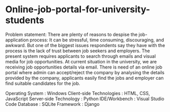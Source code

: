 # Online-job-portal-for-university-students

Problem statement:
There are plenty of reasons to despise the job-application process: It can be stressful, time consuming, discouraging, and awkward. But one of the biggest issues respondents say they have with the process is the lack of trust between job seekers and employers.
The present system requires applicants to search through emails and visual media for job opportunities. At current situation in the university, we are receiving job opportunities details via email. There is need of an online job portal where admin can accept/reject the company by analysing the details provided by the company, applicants easily find the jobs and employer can find suitable candidates for the job.


Operating System : Windows
Client-side Technologies : HTML, CSS, JavaScript
Server-side Technology : Python
IDE/Workbench : Visual Studio Code
Database : SQLite
Framework : Django